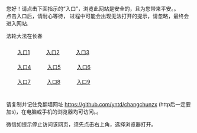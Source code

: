 您好！请点击下面指示的“入口”，浏览此网站是安全的，且为您带来平安。。 <br/>
点击入口后，请耐心等待， 过程中可能会出现无法打开的提示，请忽略，最终会进入网站. </br>

法轮大法在长春<br/>
<div style="padding:10px"><a style="margin:20px" target="_blank" href="https://d1ix3ujbqxzbvh.cloudfront.net/2Qpsp?xkprapf" id="ccLink1" rel="nofollow">入口1</a> <a target="_blank" style="margin:20px" href="https://d1se8mva4cu58p.cloudfront.net/2Qpsp?nanmtc" id="ccLink2" rel="nofollow">入口2</a> <a style="margin:20px" target="_blank" href="https://d1qlccf70sjhxs.cloudfront.net/2Qpsp?jidfbyy" id="ccLink3" rel="nofollow">入口3</a></div>

<div style="padding:10px" ><a style="margin:20px" target="_blank" href="https://d1ix3ujbqxzbvh.cloudfront.net/2Qpsp?xkprapf" id="ccLink4" rel="nofollow">入口4</a> <a style="margin:20px" href="https://d1se8mva4cu58p.cloudfront.net/2Qpsp?nanmtc" target="_blank" id="ccLink5" rel="nofollow">入口5</a> <a style="margin:20px" href="https://d1qlccf70sjhxs.cloudfront.net/2Qpsp?jidfbyy" target="_blank" id="ccLink6" rel="nofollow">入口6</a></div>

<div style="padding:10px"><a style="margin:20px" target="_blank" href="https://d1ix3ujbqxzbvh.cloudfront.net/2Qpsp?xkprapf" id="ccLink7" rel="nofollow">入口7</a> <a style="margin:20px" href="https://d1se8mva4cu58p.cloudfront.net/2Qpsp?nanmtc" target="_blank" id="ccLink8" rel="nofollow">入口8</a> <a style="margin:20px" target="_blank" href="https://d1qlccf70sjhxs.cloudfront.net/2Qpsp?jidfbyy" id="ccLink9" rel="nofollow">入口9</a></div>

<br/>



请复制并记住免翻墙网址 https://github.com/yntd/changchunzx (http后一定要加s)，在电脑或手机的浏览器均可访问。。<br/>

微信如提示停止访问该网页，须先点击右上角，选择浏览器打开。
